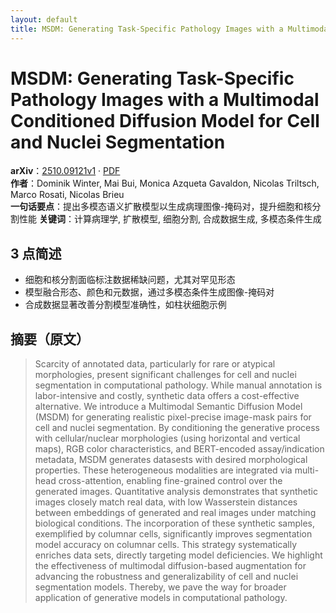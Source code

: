 ```yaml
---
layout: default
title: MSDM: Generating Task-Specific Pathology Images with a Multimodal Conditioned Diffusion Model for Cell and Nuclei Segmentation
---
```


# MSDM: Generating Task-Specific Pathology Images with a Multimodal Conditioned Diffusion Model for Cell and Nuclei Segmentation
**arXiv**：[2510.09121v1](https://arxiv.org/abs/2510.09121) · [PDF](https://arxiv.org/pdf/2510.09121.pdf)  
**作者**：Dominik Winter, Mai Bui, Monica Azqueta Gavaldon, Nicolas Triltsch, Marco Rosati, Nicolas Brieu  
**一句话要点**：提出多模态语义扩散模型以生成病理图像-掩码对，提升细胞和核分割性能
**关键词**：计算病理学, 扩散模型, 细胞分割, 合成数据生成, 多模态条件生成

## 3 点简述
- 细胞和核分割面临标注数据稀缺问题，尤其对罕见形态
- 模型融合形态、颜色和元数据，通过多模态条件生成图像-掩码对
- 合成数据显著改善分割模型准确性，如柱状细胞示例

## 摘要（原文）

> Scarcity of annotated data, particularly for rare or atypical morphologies,
> present significant challenges for cell and nuclei segmentation in
> computational pathology. While manual annotation is labor-intensive and costly,
> synthetic data offers a cost-effective alternative. We introduce a Multimodal
> Semantic Diffusion Model (MSDM) for generating realistic pixel-precise
> image-mask pairs for cell and nuclei segmentation. By conditioning the
> generative process with cellular/nuclear morphologies (using horizontal and
> vertical maps), RGB color characteristics, and BERT-encoded assay/indication
> metadata, MSDM generates datasests with desired morphological properties. These
> heterogeneous modalities are integrated via multi-head cross-attention,
> enabling fine-grained control over the generated images. Quantitative analysis
> demonstrates that synthetic images closely match real data, with low
> Wasserstein distances between embeddings of generated and real images under
> matching biological conditions. The incorporation of these synthetic samples,
> exemplified by columnar cells, significantly improves segmentation model
> accuracy on columnar cells. This strategy systematically enriches data sets,
> directly targeting model deficiencies. We highlight the effectiveness of
> multimodal diffusion-based augmentation for advancing the robustness and
> generalizability of cell and nuclei segmentation models. Thereby, we pave the
> way for broader application of generative models in computational pathology.

